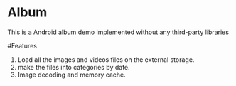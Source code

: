 # Album
This is a Android album demo implemented without any third-party libraries 

#Features
1. Load all the images and videos files on the external storage.
2. make the files into categories by date.
3. Image decoding and memory cache.
